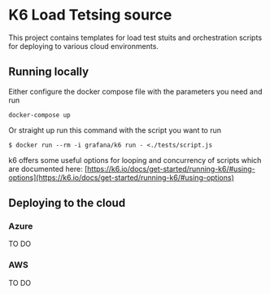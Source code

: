 # K6 Load Tetsing source

This project contains templates for load test stuits and orchestration scripts for deploying to various cloud environments.

## Running locally

Either configure the docker compose file with the parameters you need and run 
```
docker-compose up
```
Or straight up run this command with the script you want to run
```
$ docker run --rm -i grafana/k6 run - <./tests/script.js
```

k6 offers some useful options for looping and concurrency of scripts which are documented here: [https://k6.io/docs/get-started/running-k6/#using-options](https://k6.io/docs/get-started/running-k6/#using-options)

## Deploying to the cloud
### Azure

TO DO

### AWS

TO DO